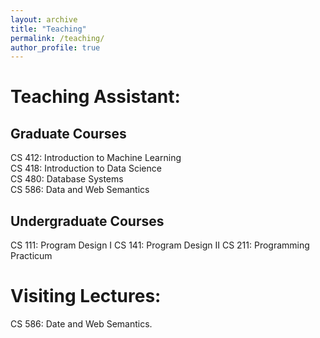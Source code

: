```yaml
---
layout: archive
title: "Teaching"
permalink: /teaching/
author_profile: true
---
```



Teaching Assistant:
===============

Graduate Courses
---------------
CS 412: Introduction to Machine Learning  
CS 418: Introduction to Data Science  
CS 480: Database Systems  
CS 586: Data and Web Semantics

Undergraduate Courses
---------------
CS 111: Program Design I
CS 141: Program Design II
CS 211: Programming Practicum

Visiting Lectures:
===============
CS 586: Date and Web Semantics.

